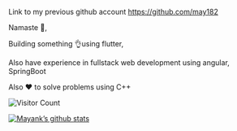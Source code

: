 Link to my previous github account https://github.com/may182

Namaste 🙏,

Building something 👌using flutter,

Also have experience in fullstack web development using angular, SpringBoot

Also ❤️ to solve problems using C++

![Visitor Count](https://profile-counter.glitch.me/{may182}/count.svg)


[![Mayank’s github stats](https://github-readme-stats.vercel.app/api?username=mayhim182)](https://github.com/mayhim182)
